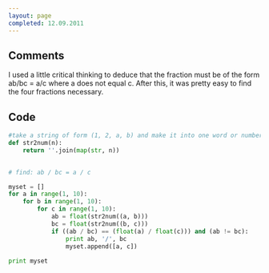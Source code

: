 ```yaml
---
layout: page
completed: 12.09.2011
---
```


## Comments

I used a little critical thinking to deduce that the fraction must be of the
form ab/bc = a/c where a does not equal c. After this, it was pretty easy to
find the four fractions necessary.

## Code

```python
#take a string of form (1, 2, a, b) and make it into one word or number of form 12ab
def str2num(n):
	return ''.join(map(str, n))		
	

# find: ab / bc = a / c

myset = []
for a in range(1, 10):
	for b in range(1, 10):
		for c in range(1, 10):
			ab = float(str2num((a, b)))
			bc = float(str2num((b, c)))
			if ((ab / bc) == (float(a) / float(c))) and (ab != bc):
				print ab, '/', bc
				myset.append([a, c])
			
print myset
```
